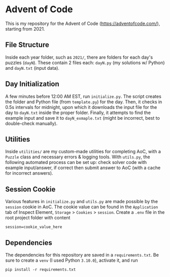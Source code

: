 # Advent of Code

This is my repository for the Advent of Code (https://adventofcode.com/), starting from 2021.


## File Structure
Inside each year folder, such as `2021/`, there are folders for each day's puzzles (`dayN`).
These contain 2 files each: `dayN.py` (my solutions w/ Python) and `dayN.txt` (input data).

## Day Initialization
A few minutes before 12:00 AM EST, run `initialize.py`.
The script creates the folder and Python file (from `template.py`) for the day. 
Then, it checks in 0.5s intervals for midnight, upon which it downloads the input file for the day to `dayN.txt` inside the proper folder.
Finally, it attempts to find the example input and save it to `dayN_exmaple.txt` (might be incorrect, best to double-check manually).

## Utilities
Inside `utilities/` are my custom-made utilities for completing AoC, with a `Puzzle` class and necessary errors & logging tools.
With `utils.py`, the following automated process can be set up: check solver code with example input/answer, if correct then submit answer to AoC (with a cache for incorrect answers).

## Session Cookie
Various features in `initialize.py` and `utils.py` are made possible by the `session` cookie in AoC.
The cookie value can be found in the `Application` tab of Inspect Element, `Storage` > `Cookies` > `session`.
Create a `.env` file in the root project folder with content 
```
session=cookie_value_here
```

## Dependencies
The dependencies for this repository are saved in a `requirements.txt`.
Be sure to create a `venv` (I used Python `3.10.0`), activate it, and run
```
pip install -r requirements.txt
```
